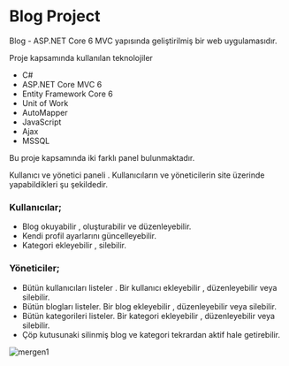 #  Blog Project

Blog - ASP.NET Core 6 MVC yapısında geliştirilmiş bir web uygulamasıdır. 

Proje kapsamında kullanılan teknolojiler

-  C#
-  ASP.NET Core MVC 6
-  Entity Framework Core 6
-  Unit of Work
-  AutoMapper
-  JavaScript 
-  Ajax
-  MSSQL





Bu proje kapsamında iki farklı panel bulunmaktadır.

Kullanıcı ve yönetici paneli . Kullanıcıların ve yöneticilerin site üzerinde yapabildikleri şu şekildedir.




### Kullanıcılar;
 - Blog okuyabilir , oluşturabilir ve düzenleyebilir. 
 - Kendi profil ayarlarını güncelleyebilir.
 - Kategori ekleyebilir , silebilir.
 ### Yöneticiler;
 - Bütün kullanıcıları listeler . Bir kullanıcı ekleyebilir , düzenleyebilir veya silebilir.
 - Bütün blogları listeler. Bir blog ekleyebilir , düzenleyebilir veya silebilir.
 - Bütün kategorileri listeler. Bir kategori ekleyebilir , düzenleyebilir veya silebilir.
 - Çöp kutusunaki silinmiş blog ve kategori tekrardan aktif hale getirebilir.

![mergen1](https://github.com/enesylmzx42/Blog_Project_ASPNET/assets/117593621/04b8b5e3-4aeb-4371-8a74-bebe9f85ef96)


   
